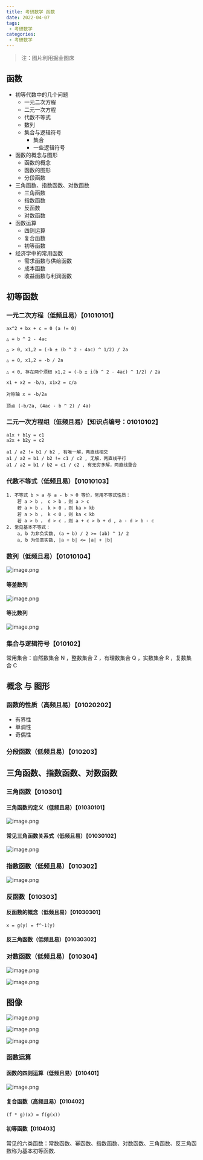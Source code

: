 ```yaml
---
title: 考研数学 函数
date: 2022-04-07
tags:
 - 考研数学
categories:
 - 考研数学
---
```


> 注：图片利用掘金图床

## 函数


- 初等代数中的几个问题
  - 一元二次方程
  - 二元一次方程
  - 代数不等式
  - 数列
  - 集合与逻辑符号
    - 集合
    - 一些逻辑符号
- 函数的概念与图形
  - 函数的概念
  - 函数的图形
  - 分段函数
- 三角函数、指数函数、对数函数
  - 三角函数
  - 指数函数
  - 反函数
  - 对数函数
- 函数运算
  - 四则运算
  - 复合函数
  - 初等函数
- 经济学中的常用函数
  - 需求函数与供给函数
  - 成本函数
  - 收益函数与利润函数



## 初等函数


### 一元二次方程（低频且易）【01010101】


```
ax^2 + bx + c = 0 (a != 0)

△ = b ^ 2 - 4ac

△ > 0, x1,2 = (-b ± (b ^ 2 - 4ac) ^ 1/2) / 2a

△ = 0, x1,2 = -b / 2a

△ < 0, 存在两个须根 x1,2 = (-b ± i(b ^ 2 - 4ac) ^ 1/2) / 2a
```

```
x1 + x2 = -b/a, x1x2 = c/a

对称轴 x = -b/2a

顶点 (-b/2a, (4ac - b ^ 2) / 4a)
```


### 二元一次方程组（低频且易）【知识点编号：01010102】



```
a1x + b1y = c1
a2x + b2y = c2

a1 / a2 != b1 / b2 , 有唯一解，两直线相交
a1 / a2 = b1 / b2 != c1 / c2 , 无解，两直线平行
a1 / a2 = b1 / b2 = c1 / c2 , 有无穷多解，两直线重合
```



### 代数不等式（低频且易）【01010103】

```
1. 不等式 b > a 与 a - b > 0 等价，常用不等式性质：
    若 a > b ， c > b ，则 a > c
    若 a > b ， k > 0 ，则 ka > kb 
    若 a > b ， k < 0 ，则 ka < kb 
    若 a > b ， d > c ，则 a + c > b + d , a - d > b - c
2. 常见基本不等式：
    a, b 为非负实数, (a + b) / 2 >= (ab) ^ 1/ 2
    a, b 为任意实数, |a + b| <= |a| + |b| 
```


### 数列（低频且易）【01010104】

![image.png](https://p3-juejin.byteimg.com/tos-cn-i-k3u1fbpfcp/fb9e031b468441459fa3600940659f64~tplv-k3u1fbpfcp-watermark.image?)

#### 等差数列

![image.png](https://p9-juejin.byteimg.com/tos-cn-i-k3u1fbpfcp/bd60bb1c030942bab52a637e6b558194~tplv-k3u1fbpfcp-watermark.image?)

#### 等比数列

![image.png](https://p3-juejin.byteimg.com/tos-cn-i-k3u1fbpfcp/c6a866844aac49148afc9fc28bdec595~tplv-k3u1fbpfcp-watermark.image?)



### 集合与逻辑符号【010102】


常用集合：自然数集合 N ，整数集合 Z ，有理数集合 Q ，实数集合 R ，复数集合 C





## 概念 与 图形


### 函数的性质（高频且易）【01020202】

- 有界性
- 单调性
- 奇偶性



### 分段函数（低频且易）【010203】



## 三角函数、指数函数、对数函数

### 三角函数【010301】

#### 三角函数的定义（低频且易）【01030101】

![image.png](https://p1-juejin.byteimg.com/tos-cn-i-k3u1fbpfcp/d71a660fa137444298b12f68b3b2368c~tplv-k3u1fbpfcp-watermark.image?)

#### 常见三角函数关系式（低频且易）【01030102】

![image.png](https://p1-juejin.byteimg.com/tos-cn-i-k3u1fbpfcp/1bdeb737ae9040cbabb57eb8b788c03a~tplv-k3u1fbpfcp-watermark.image?)

### 指数函数（低频且易）【010302】

![image.png](https://p1-juejin.byteimg.com/tos-cn-i-k3u1fbpfcp/378a9bcc061341d2b6d1052976b7abb6~tplv-k3u1fbpfcp-watermark.image?)


### 反函数【010303】


#### 反函数的概念（低频且易）【01030301】

```
x = g(y) = f^-1(y)
```

#### 反三角函数（低频且易）【01030302】


### 对数函数（低频且易）【010304】

![image.png](https://p1-juejin.byteimg.com/tos-cn-i-k3u1fbpfcp/f17c9d13147048c3aea374b2295c8300~tplv-k3u1fbpfcp-watermark.image?)

![image.png](https://p1-juejin.byteimg.com/tos-cn-i-k3u1fbpfcp/65ecc761802a4bdfb56fc9aa0e0724f9~tplv-k3u1fbpfcp-watermark.image?)


## 图像

![image.png](https://p6-juejin.byteimg.com/tos-cn-i-k3u1fbpfcp/402b242d94a140d2b0d941a3f5ae38b6~tplv-k3u1fbpfcp-watermark.image?)

![image.png](https://p6-juejin.byteimg.com/tos-cn-i-k3u1fbpfcp/8959e6a0b6324490a1ebba1897118fd8~tplv-k3u1fbpfcp-watermark.image?)

![image.png](https://p3-juejin.byteimg.com/tos-cn-i-k3u1fbpfcp/3a4bfd47bda141d5aecb31283ce595a8~tplv-k3u1fbpfcp-watermark.image?)



### 函数运算

#### 函数的四则运算（低频且易）【010401】

![image.png](https://p3-juejin.byteimg.com/tos-cn-i-k3u1fbpfcp/524f9777eba0496e82803ab0b2ad4753~tplv-k3u1fbpfcp-watermark.image?)

#### 复合函数（高频且易）【010402】

```
(f * g)(x) = f(g(x))
```

#### 初等函数【010403】


常见的六类函数：常数函数、幂函数、指数函数、对数函数、三角函数、反三角函数称为基本初等函数.




